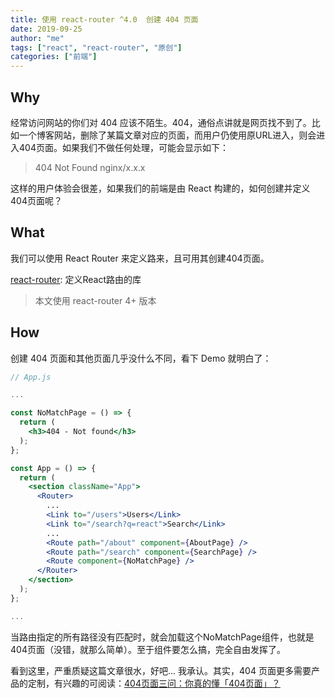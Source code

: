 ```yaml
---
title: 使用 react-router ^4.0  创建 404 页面
date: 2019-09-25
author: "me"
tags: ["react", "react-router", "原创"]
categories: ["前端"]
---
```


## Why

经常访问网站的你们对 404 应该不陌生。404，通俗点讲就是网页找不到了。比如一个博客网站，删除了某篇文章对应的页面，而用户仍使用原URL进入，则会进入404页面。如果我们不做任何处理，可能会显示如下：

> 404 Not Found
> nginx/x.x.x

这样的用户体验会很差，如果我们的前端是由 React 构建的，如何创建并定义404页面呢？

## What

我们可以使用 React Router 来定义路来，且可用其创建404页面。

[react-router](https://github.com/ReactTraining/react-router): 定义React路由的库

> 本文使用 react-router 4+ 版本

## How

创建 404 页面和其他页面几乎没什么不同，看下 Demo 就明白了：

```jsx
// App.js

...

const NoMatchPage = () => {
  return (
    <h3>404 - Not found</h3>
  );
};

const App = () => {
  return (
    <section className="App">
      <Router>
        ...
        <Link to="/users">Users</Link>
        <Link to="/search?q=react">Search</Link>
        ...
        <Route path="/about" component={AboutPage} />
        <Route path="/search" component={SearchPage} />
        <Route component={NoMatchPage} />
      </Router>
    </section>
  );
};

...
```

当路由指定的所有路径没有匹配时，就会加载这个NoMatchPage组件，也就是404页面（没错，就那么简单）。至于组件要怎么搞，完全自由发挥了。

看到这里，严重质疑这篇文章很水，好吧... 我承认。其实，404 页面更多需要产品的定制，有兴趣的可阅读：[404页面三问：你真的懂「404页面」？](http://www.woshipm.com/pd/740464.html)


